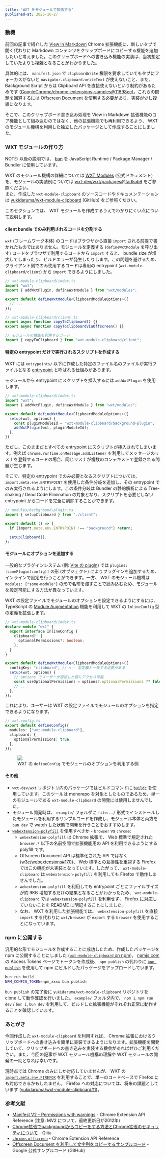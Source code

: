 ```yaml
---
title: 'WXT をモジュールで拡張する'
published-at: 2025-10-27
---
```


### 動機

前回の記事で紹介した [View in Markdown](./created-view-in-markdown-chrome-extension.md) Chrome 拡張機能に、新しいタブで開く代わりに Markdown コンテンツをクリップボードにコピーする機能を追加したいと考えました。このクリップボードへの書き込み機能の実装は、当初想定していたよりも複雑となることがわかりました。

具体的には、 `manifest.json` で `clipboardWrite` 権限を要求していてもタブにフォーカスがないと `navigator.clipboard.writeText` が使えないこと、また、Background Script からは Clipboard API を直接使えないという制約があるためです ([GoogleChrome/chrome-extensions-samples@11898ee](https://github.com/GoogleChrome/chrome-extensions-samples/tree/11898ee8ebbb9ac5ec72408754ef19a05ac93341/functional-samples/cookbook.offscreen-clipboard-write#readme))。これらの問題を回避するには Offscreen Document を使用する必要があり、実装が少し複雑になります。

そこで、このクリップボード書き込み処理を View in Markdown 拡張機能のコア機能として組み込むのではなく、他の拡張機能でも再利用できるよう、 WXT のモジュール機構を利用した独立したパッケージとして作成することにしました。

### WXT モジュールの作り方

NOTE: 以後の説明では、 [bun](https://bun.com/) を JavaScript Runtime / Package Manager / Bundler に使用しています。

WXT のモジュール機構の詳細については [WXT Modules](https://wxt.dev/guide/essentials/wxt-modules.html) (公式ドキュメント) を、モジュールの実装例については [wxt-dev/wxt/packages@fad5ab6](https://github.com/wxt-dev/wxt/tree/fad5ab6c4457381179ed0adb52927bceb45d7f62/packages) をご参照ください。  
また、作成した `wxt-module-clipboard` のソースコードやドキュメンテーションは [yukidaruma/wxt-module-clipboard](https://github.com/yukidaruma/wxt-module-clipboard) (GitHub) をご参照ください。

このセクションでは、 WXT モジュールを作成するうえでわかりにくい点について説明します。

#### client bundle でのみ利用されるコードを分割する

`wxt` (フレームワーク本体) のコードはブラウザから直接 `import` される前提で書かれたものではありません。モジュールを定義する (`defineWxtModule` を呼び出す) コードをブラウザで利用するコードから `import` すると、 bundle size が増大してしまったり、ビルドエラーが発生したりします。この問題を避けるため、クライアント側でのみ使用するコードは専用の entrypoint (`wxt-module-clipboard/client`) から `import` できるようにしました。

```ts
// wxt-module-clipboard/index.ts
import "wxt";
import { addWxtPlugin, defineWxtModule } from "wxt/modules";

export default defineWxtModule<ClipboardModuleOptions>({
  // ...
});
```

```ts
// wxt-module-clipboard/client.ts
export async function copyToClipboard() {}
export async function copyToClipboardViaOffscreen() {}
```

```ts
// モジュールの機能を利用するコード
import { copyToClipboard } from "wxt-module-clipboard/client";
```

#### 特定の entrypoint だけで実行されるスクリプトを作成する

WXT には `entrypoints/` 以下に作成した特定のファイル名のファイルが実行ファイルとなる [entrypoint](https://wxt.dev/guide/essentials/entrypoints.html) と呼ばれる仕組みがあります。

モジュールから entrypoint にスクリプトを挿入するには `addWxtPlugin` を使用します。

```ts
// wxt-module-clipboard/index.ts
import "wxt";
import { addWxtPlugin, defineWxtModule } from "wxt/modules";

export default defineWxtModule<ClipboardModuleOptions>({
  setup(wxt, options) {
    const pluginModuleId = "wxt-module-clipboard/background-plugin";
    addWxtPlugin(wxt, pluginModuleId);
  },
})
```

ただし、このままだとすべての entrypoint にスクリプトが挿入されてしまいます。例えば `chrome.runtime.onMessage.addListener` を利用してメッセージのリスナを登録するコードの場合、同じリスナが複数のコンテキストで登録される問題が生じます。

そこで、特定の entrypoint でのみ必要となるスクリプトについては、 `import.meta.env.ENTRYPOINT` を使用した条件分岐を追加し、その entrypoint でのみ実行されるようにします。この条件分岐は Bundler の静的解析による Tree-shaking / Dead Code Elimination の対象となり、スクリプトを必要としない entrypoint からコードを完全に削除することができます。

```ts
// modules/background-plugin.ts
import { setupClipboard } from "./client";

export default () => {
  if (import.meta.env.ENTRYPOINT !== "background") return;

  setupClipboard();
};
```

#### モジュールにオプションを追加する

一般的なプラグインシステム (例: [Vite の plugin](https://vite.dev/guide/api-plugin.html)) では `plugins: [somePlugin(config)]` の形 (オブジェクト) によりプラグインを追加するため、インラインで設定を行うことができます。一方、 WXT のモジュール機構は `modules: ["some-module"]` の形で名前を渡すことで読み込むため、モジュールを設定可能にする方法が異なっています。

WXT の設定ファイルでモジュールのオプションを設定できるようにするには、 TypeScript の [Module Augmentation](https://www.typescriptlang.org/docs/handbook/declaration-merging.html#module-augmentation) 機能を利用して WXT の `InlineConfig` 型の定義を拡張します。

```ts
// wxt-module-clipboard/index.ts
declare module "wxt" {
  export interface InlineConfig {
    clipboard?: {
      optionalPermissions?: boolean;
    };
  }
}

export default defineWxtModule<ClipboardModuleOptions>({
  configKey: "clipboard", // <-- 型定義と一致する必要がある
  setup(wxt, options) {
    // options でユーザーが設定した値にアクセス可能
    const useOptionalPermissions = options?.optionalPermissions ?? false;
    // ...
  },
});
```

これにより、ユーザーは WXT の設定ファイルでモジュールのオプションを指定できるようになります。

```ts
// wxt.config.ts
export default defineConfig({
  modules: ["wxt-module-clipboard"],
  clipboard: {
    optionalPermissions: true,
  },
});
```

<figure>
  <img src="./static/20251027-wxt-config.png">
  <figcaption>WXT の <code>defineConfig</code> でモジュールのオプションを利用する例</figcaption>
</figure>

#### その他

- `wxt-dev/wxt` リポジトリ内のパッケージではビルドコマンドに [`buildc`](https://www.npmjs.com/package/@aklinker1/buildc) を使用しています。このツールは monorepo を対象としたものであるため、単一のモジュールである `wxt-module-clipboard` の開発には使用しませんでした。
- モジュール開発時は、 `example/` フォルダに `file:../` 形式でインストールしたモジュールを利用するサンプルコードを作成し、モジュール本体と両方を `bun dev` で watch した状態で開発を行うことをおすすめします。
- [`webextension-polyfill`](https://github.com/mozilla/webextension-polyfill) を使用すべきか - `browser` vs `chrome`:
  - `webextension-polyfill` は Chrome 拡張で、 Web 標準で規定された `browser.*` 以下の名前空間で拡張機能用の API を利用できるようにする polyfill です。
  - Offscreen Document API は標準化された API ではなく ([w3c/webextensions#170](https://github.com/w3c/webextensions/issues/170))、 Web 標準との互換性を重視する Firefox ではこの機能が未実装となっています。したがって、 `wxt-module-clipboard` は `webextension-polyfill` を利用しても Firefox で動作しませんでした。
  - `webextension-polyfill` を利用しても entrypoint ごとにファイルサイズが約 9KB 増加するだけの結果となることがわかったため、 `wxt-module-clipboard` では `webextension-polyfill` を利用せず、 Firefox に対応していないことを README に明記することにしました。
  - なお、 WXT を利用した拡張機能では、 `webextension-polyfill` を直接 `import` する代わりに `wxt/browser` が `export` する `browser` を使用することになっています。

### npm に公開する

汎用的な形でモジュールを作成することに成功したため、作成したパッケージを npm に公開することにしました ([`wxt-module-clipboard` on npm](https://www.npmjs.com/package/wxt-module-clipboard))。 [npmjs.com](https://www.npmjs.com/) の Access Tokens ページでトークンを作成後、 `npm publish` の代わりに [`bun publish`](https://bun.com/docs/pm/cli/publish) を使用して npm にビルドしたパッケージをアップロードしています。

```bash
bun run build
NPM_CONFIG_TOKEN=npm_xxxx bun publish
```

`bun publish` の完了後に `yukidaruma/wxt-module-clipboard` リポジトリを clone して動作確認を行いました。 `example/` フォルダ内で、 `npm i`, `npm run dev` / `bun i`, `bun dev` を利用して、ビルドした拡張機能がそれぞれ正常に動作することを確認しています。

### あとがき

今回作成した `wxt-module-clipboard` を利用すれば、 Chrome 拡張におけるクリップボードへの書き込みを簡単に実装できるようになります。拡張機能を開発していて、クリップボードへの書き込みを実装する機会があればぜひご利用ください。また、今回の記事が WXT モジュール機構の理解や WXT モジュールの開発の一助となれば幸いです。

現時点では Chrome のみにしか対応していませんが、 WXT の [`import.meta.env.FIREFOX`](https://wxt.dev/guide/essentials/target-different-browsers.html#target-a-browser) を利用することで、単一のコードベースで Firefox にも対応できるかもしれません。 Firefox への対応については、将来の課題としています ([yukidaruma/wxt-module-clipboard#1](https://github.com/yukidaruma/wxt-module-clipboard/issues/1))。

### 参考文献

- [Manifest V2 - Permissions with warnings](https://developer.chrome.com/docs/extensions/mv2/permission-warnings#permissions_with_warnings) - Chrome Extension API Reference (注意: MV2 について、最終更新日が2012年)
- [Chrome拡張でbackgroundからコピーをする方法とChrome拡張のセキュリティについて](https://qiita.com/kusano_k/items/d459b738e3ebf038c645) - Qiita
- [`chrome.offscreen`](https://developer.chrome.com/docs/extensions/reference/api/offscreen) - Chrome Extension API Reference
- [Offscreen Document を利用して文字列をコピーするサンプルコード](https://github.com/GoogleChrome/chrome-extensions-samples/tree/11898ee8ebbb9ac5ec72408754ef19a05ac93341/functional-samples/cookbook.offscreen-clipboard-write) - Google 公式サンプルコード (GitHub)

